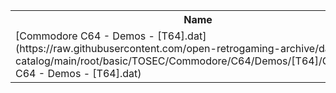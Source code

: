 <table>
<tr><th>Name</th><th>Size</th></tr>
<tr><td>
[Commodore C64 - Demos - [T64].dat](https://raw.githubusercontent.com/open-retrogaming-archive/dat-catalog/main/root/basic/TOSEC/Commodore/C64/Demos/[T64]/Commodore C64 - Demos - [T64].dat)
</td><td>6841004</td></tr>
</table>
